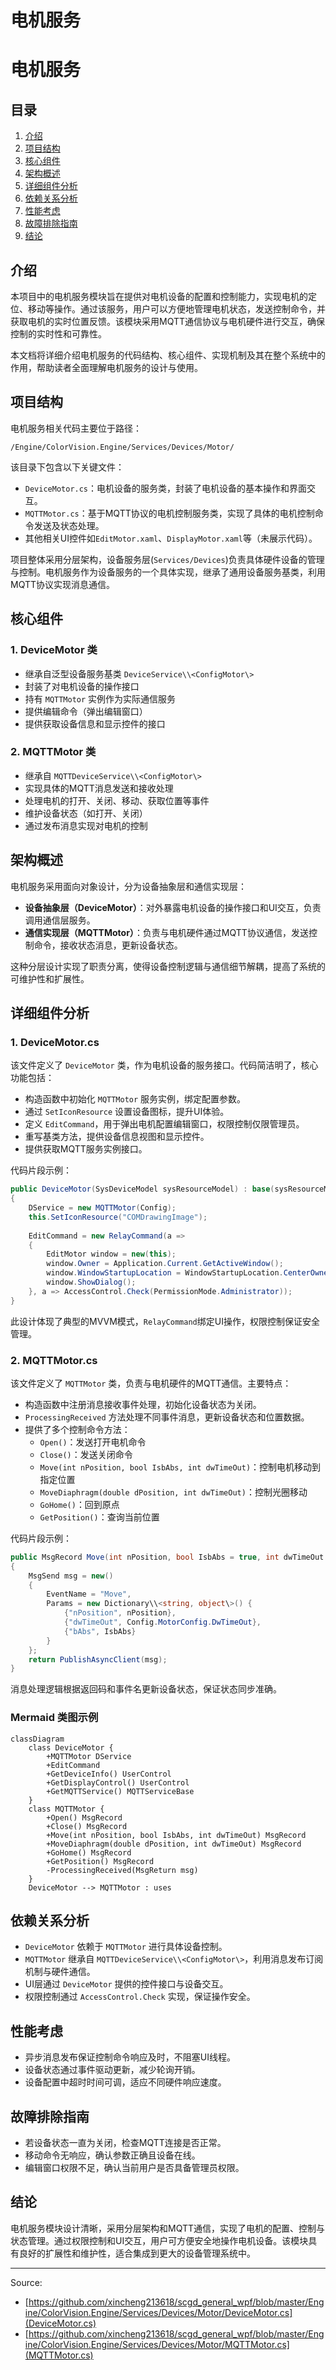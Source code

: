 # 电机服务


# 电机服务

## 目录
1. [介绍](#介绍)
2. [项目结构](#项目结构)
3. [核心组件](#核心组件)
4. [架构概述](#架构概述)
5. [详细组件分析](#详细组件分析)
6. [依赖关系分析](#依赖关系分析)
7. [性能考虑](#性能考虑)
8. [故障排除指南](#故障排除指南)
9. [结论](#结论)

## 介绍
本项目中的电机服务模块旨在提供对电机设备的配置和控制能力，实现电机的定位、移动等操作。通过该服务，用户可以方便地管理电机状态，发送控制命令，并获取电机的实时位置反馈。该模块采用MQTT通信协议与电机硬件进行交互，确保控制的实时性和可靠性。

本文档将详细介绍电机服务的代码结构、核心组件、实现机制及其在整个系统中的作用，帮助读者全面理解电机服务的设计与使用。

## 项目结构
电机服务相关代码主要位于路径：
```
/Engine/ColorVision.Engine/Services/Devices/Motor/
```
该目录下包含以下关键文件：
- `DeviceMotor.cs`：电机设备的服务类，封装了电机设备的基本操作和界面交互。
- `MQTTMotor.cs`：基于MQTT协议的电机控制服务类，实现了具体的电机控制命令发送及状态处理。
- 其他相关UI控件如`EditMotor.xaml`、`DisplayMotor.xaml`等（未展示代码）。

项目整体采用分层架构，设备服务层(`Services/Devices`)负责具体硬件设备的管理与控制。电机服务作为设备服务的一个具体实现，继承了通用设备服务基类，利用MQTT协议实现消息通信。

## 核心组件

### 1. DeviceMotor 类
- 继承自泛型设备服务基类 `DeviceService\\<ConfigMotor\>`
- 封装了对电机设备的操作接口
- 持有 `MQTTMotor` 实例作为实际通信服务
- 提供编辑命令（弹出编辑窗口）
- 提供获取设备信息和显示控件的接口

### 2. MQTTMotor 类
- 继承自 `MQTTDeviceService\\<ConfigMotor\>`
- 实现具体的MQTT消息发送和接收处理
- 处理电机的打开、关闭、移动、获取位置等事件
- 维护设备状态（如打开、关闭）
- 通过发布消息实现对电机的控制

## 架构概述
电机服务采用面向对象设计，分为设备抽象层和通信实现层：

- **设备抽象层（DeviceMotor）**：对外暴露电机设备的操作接口和UI交互，负责调用通信层服务。
- **通信实现层（MQTTMotor）**：负责与电机硬件通过MQTT协议通信，发送控制命令，接收状态消息，更新设备状态。

这种分层设计实现了职责分离，使得设备控制逻辑与通信细节解耦，提高了系统的可维护性和扩展性。

## 详细组件分析

### 1. DeviceMotor.cs

该文件定义了 `DeviceMotor` 类，作为电机设备的服务接口。代码简洁明了，核心功能包括：

- 构造函数中初始化 `MQTTMotor` 服务实例，绑定配置参数。
- 通过 `SetIconResource` 设置设备图标，提升UI体验。
- 定义 `EditCommand`，用于弹出电机配置编辑窗口，权限控制仅限管理员。
- 重写基类方法，提供设备信息视图和显示控件。
- 提供获取MQTT服务实例接口。

代码片段示例：
```csharp
public DeviceMotor(SysDeviceModel sysResourceModel) : base(sysResourceModel)
{
    DService = new MQTTMotor(Config);
    this.SetIconResource("COMDrawingImage");
  
    EditCommand = new RelayCommand(a =>
    {
        EditMotor window = new(this);
        window.Owner = Application.Current.GetActiveWindow();
        window.WindowStartupLocation = WindowStartupLocation.CenterOwner;
        window.ShowDialog();
    }, a => AccessControl.Check(PermissionMode.Administrator));
}
```

此设计体现了典型的MVVM模式，`RelayCommand`绑定UI操作，权限控制保证安全管理。

### 2. MQTTMotor.cs

该文件定义了 `MQTTMotor` 类，负责与电机硬件的MQTT通信。主要特点：

- 构造函数中注册消息接收事件处理，初始化设备状态为关闭。
- `ProcessingReceived` 方法处理不同事件消息，更新设备状态和位置数据。
- 提供了多个控制命令方法：
  - `Open()`：发送打开电机命令
  - `Close()`：发送关闭命令
  - `Move(int nPosition, bool IsbAbs, int dwTimeOut)`：控制电机移动到指定位置
  - `MoveDiaphragm(double dPosition, int dwTimeOut)`：控制光圈移动
  - `GoHome()`：回到原点
  - `GetPosition()`：查询当前位置

代码片段示例：
```csharp
public MsgRecord Move(int nPosition, bool IsbAbs = true, int dwTimeOut = 5000)
{
    MsgSend msg = new()
    {
        EventName = "Move",
        Params = new Dictionary\\<string, object\>() {
            {"nPosition", nPosition},
            {"dwTimeOut", Config.MotorConfig.DwTimeOut},
            {"bAbs", IsbAbs}
        }
    };
    return PublishAsyncClient(msg);
}
```

消息处理逻辑根据返回码和事件名更新设备状态，保证状态同步准确。

### Mermaid 类图示例

```mermaid
classDiagram
    class DeviceMotor {
        +MQTTMotor DService
        +EditCommand
        +GetDeviceInfo() UserControl
        +GetDisplayControl() UserControl
        +GetMQTTService() MQTTServiceBase
    }
    class MQTTMotor {
        +Open() MsgRecord
        +Close() MsgRecord
        +Move(int nPosition, bool IsbAbs, int dwTimeOut) MsgRecord
        +MoveDiaphragm(double dPosition, int dwTimeOut) MsgRecord
        +GoHome() MsgRecord
        +GetPosition() MsgRecord
        -ProcessingReceived(MsgReturn msg)
    }
    DeviceMotor --> MQTTMotor : uses
```

## 依赖关系分析
- `DeviceMotor` 依赖于 `MQTTMotor` 进行具体设备控制。
- `MQTTMotor` 继承自 `MQTTDeviceService\\<ConfigMotor\>`，利用消息发布订阅机制与硬件通信。
- UI层通过 `DeviceMotor` 提供的控件接口与设备交互。
- 权限控制通过 `AccessControl.Check` 实现，保证操作安全。

## 性能考虑
- 异步消息发布保证控制命令响应及时，不阻塞UI线程。
- 设备状态通过事件驱动更新，减少轮询开销。
- 设备配置中超时时间可调，适应不同硬件响应速度。

## 故障排除指南
- 若设备状态一直为关闭，检查MQTT连接是否正常。
- 移动命令无响应，确认参数正确且设备在线。
- 编辑窗口权限不足，确认当前用户是否具备管理员权限。

## 结论
电机服务模块设计清晰，采用分层架构和MQTT通信，实现了电机的配置、控制与状态管理。通过权限控制和UI交互，用户可方便安全地操作电机设备。该模块具有良好的扩展性和维护性，适合集成到更大的设备管理系统中。

---

Source:
- [https://github.com/xincheng213618/scgd_general_wpf/blob/master/Engine/ColorVision.Engine/Services/Devices/Motor/DeviceMotor.cs](DeviceMotor.cs)
- [https://github.com/xincheng213618/scgd_general_wpf/blob/master/Engine/ColorVision.Engine/Services/Devices/Motor/MQTTMotor.cs](MQTTMotor.cs)


